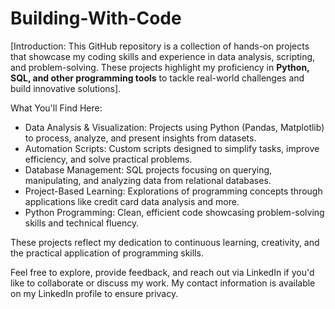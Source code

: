 # Building-With-Code

[Introduction: This GitHub repository is a collection of hands-on projects that showcase my coding skills and experience in data analysis, scripting, and problem-solving. These projects highlight my proficiency in <b>Python, SQL, and other programming tools</b> to tackle real-world challenges and build innovative solutions].

What You'll Find Here:
<div>
  <ul>
<li>Data Analysis & Visualization: Projects using Python (Pandas, Matplotlib) to process, analyze, and present insights from datasets.</li>
<li>Automation Scripts: Custom scripts designed to simplify tasks, improve efficiency, and solve practical problems.</li>
<li>Database Management: SQL projects focusing on querying, manipulating, and analyzing data from relational databases.</li>
<li>Project-Based Learning: Explorations of programming concepts through applications like credit card data analysis and more.</li>
<li>Python Programming: Clean, efficient code showcasing problem-solving skills and technical fluency.</li>
    </ul>
</div>
These projects reflect my dedication to continuous learning, creativity, and the practical application of programming skills.

Feel free to explore, provide feedback, and reach out via LinkedIn if you'd like to collaborate or discuss my work. My contact information is available on my LinkedIn profile to ensure privacy.
